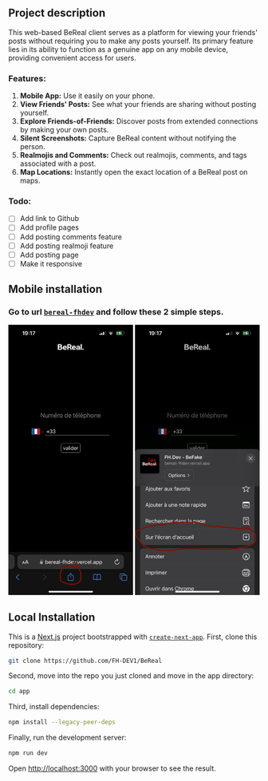 ## Project description
This web-based BeReal client serves as a platform for viewing your friends' posts without requiring you to make any posts yourself. Its primary feature lies in its ability to function as a genuine app on any mobile device, providing convenient access for users.

### Features:
1. **Mobile App:** Use it easily on your phone.
2. **View Friends' Posts:** See what your friends are sharing without posting yourself.
3. **Explore Friends-of-Friends:** Discover posts from extended connections by making your own posts.
4. **Silent Screenshots:** Capture BeReal content without notifying the person.
5. **Realmojis and Comments:** Check out realmojis, comments, and tags associated with a post.
6. **Map Locations:** Instantly open the exact location of a BeReal post on maps.

### Todo:
- [ ] Add link to Github
- [ ] Add profile pages
- [ ] Add posting comments feature
- [ ] Add posting realmoji feature
- [ ] Add posting page
- [ ] Make it responsive

## Mobile installation
### Go to url [`bereal-fhdev`](https://bereal-fhdev.vercel.app) and follow these 2 simple steps.    
<img src="images/step1.jpeg" alt="Step 1" width="250" /> <img src="images/step2.jpeg" alt="Step 2" width="250" />

## Local Installation
This is a [Next.js](https://nextjs.org/) project bootstrapped with [`create-next-app`](https://github.com/vercel/next.js/tree/canary/packages/create-next-app).
First, clone this repository:
```bash
git clone https://github.com/FH-DEV1/BeReal
```

Second, move into the repo you just cloned and move in the app directory:
```bash
cd app
```

Third, install dependencies:
```bash
npm install --legacy-peer-deps
```

Finally, run the development server:
```bash
npm run dev
```

Open [http://localhost:3000](http://localhost:3000) with your browser to see the result.
